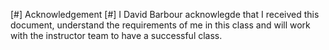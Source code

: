 [#] Acknowledgement [#] I David Barbour acknowlegde that I received this document, understand the requirements of
 me in this class and will work with the instructor team to have a successful class.
